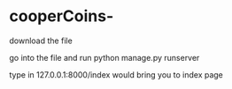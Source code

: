 # cooperCoins-

download the file

go into the file and run python manage.py runserver

type in 127.0.0.1:8000/index would bring you to index page
